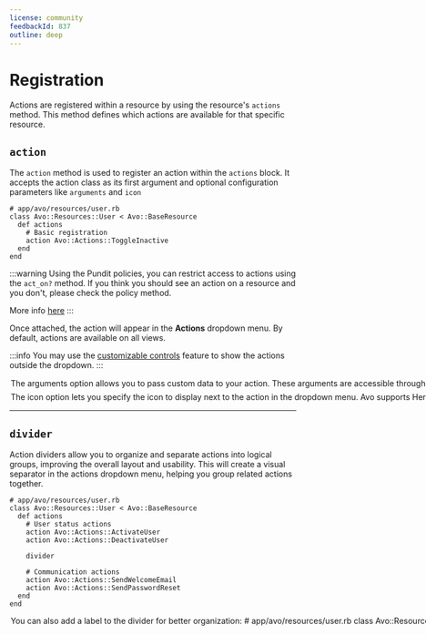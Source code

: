 ```yaml
---
license: community
feedbackId: 837
outline: deep
---
```


# Registration

Actions are registered within a resource by using the resource's `actions` method. This method defines which actions are available for that specific resource.

## `action`

The `action` method is used to register an action within the `actions` block. It accepts the action class as its first argument and optional configuration parameters like `arguments` and `icon`

```ruby{5}
# app/avo/resources/user.rb
class Avo::Resources::User < Avo::BaseResource
  def actions
    # Basic registration
    action Avo::Actions::ToggleInactive
  end
end
```

:::warning
Using the Pundit policies, you can restrict access to actions using the `act_on?` method. If you think you should see an action on a resource and you don't, please check the policy method.

More info [here](./../authorization#act-on)
:::

Once attached, the action will appear in the **Actions** dropdown menu. By default, actions are available on all views.

:::info
You may use the [customizable controls](./../customizable-controls) feature to show the actions outside the dropdown.
:::

<Option name="`arguments`" headingSize="3">

The `arguments` option allows you to pass custom data to your action. These arguments are accessible throughout the entire action class including the `handle` and `fields` methods.

```ruby{5-7,11-15}
# app/avo/resources/user.rb
class Avo::Resources::User < Avo::BaseResource
  def actions
    action Avo::Actions::ToggleInactive,
      arguments: {
        special_message: true
      }

    # Or as a proc to make it dynamic
    action Avo::Actions::ToggleInactive,
      arguments: -> do
        {
          special_message: resource.view.index? && current_user.is_admin?
        }
      end
  end
end
```

Now, the arguments can be accessed all over the action class like inside `handle` and `fields` methods.

```ruby{4-8}
# app/avo/actions/toggle_inactive.rb
class Avo::Actions::ToggleInactive < Avo::BaseAction
  def handle(**args)
    if arguments[:special_message]
      succeed "I love 🥑"
    else
      succeed "Success response ✌️"
    end
  end
end
```
</Option>

<Option name="`icon`" headingSize="3">

<VersionReq version="3.5.6" class="mt-4" />

The `icon` option lets you specify the icon to display next to the action in the dropdown menu. Avo supports [Heroicons](https://heroicons.com) by default.

Here's an example of how you can define actions with icons:

```ruby{4}
# app/avo/resources/user.rb
class Avo::Resources::User < Avo::BaseResource
  def actions
    action Avo::Actions::ToggleInactive, icon: "heroicons/outline/globe"
  end
end
```

</Option>

---

## `divider`

<VersionReq version="3.5.6" class="mt-4" />

Action dividers allow you to organize and separate actions into logical groups, improving the overall layout and usability.
This will create a visual separator in the actions dropdown menu, helping you group related actions together.

```ruby{8}
# app/avo/resources/user.rb
class Avo::Resources::User < Avo::BaseResource
  def actions
    # User status actions
    action Avo::Actions::ActivateUser
    action Avo::Actions::DeactivateUser

    divider

    # Communication actions
    action Avo::Actions::SendWelcomeEmail
    action Avo::Actions::SendPasswordReset
  end
end
```

<Option name="`label`" headingSize="3">

You can also add a label to the divider for better organization:

```ruby{5}
# app/avo/resources/user.rb
class Avo::Resources::User < Avo::BaseResource
  def actions
    action Avo::Actions::ActivateUser
    divider label: "Communication"
    action Avo::Actions::SendWelcomeEmail
  end
end
```

</Option>
